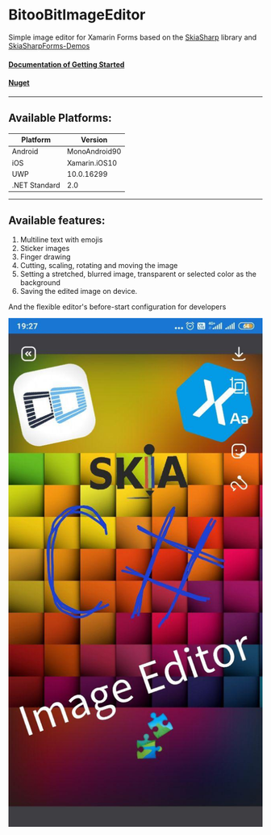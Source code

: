 # BitooBitImageEditor
Simple image editor for Xamarin Forms based on the [SkiaSharp](https://github.com/mono/SkiaSharp) library and [SkiaSharpForms-Demos](https://github.com/xamarin/xamarin-forms-samples/tree/master/SkiaSharpForms/Demos)

[<h4>Documentation of Getting Started</h4>](https://github.com/BitooBit/BitooBitImageEditor/wiki/Getting-Started)

[<h4>Nuget</h4>](https://www.nuget.org/packages/BitooBitImageEditor/)

<hr/>

 ## Available Platforms:

| Platform | Version |
| --- | --- |
| Android | MonoAndroid90 |
| iOS | Xamarin.iOS10 |
| UWP | 10.0.16299 |
| .NET Standard | 2.0 |

<hr/>

 ## Available features:
1) Multiline text with emojis
2) Sticker images
3) Finger drawing
4) Cutting, scaling, rotating and moving the image
5) Setting a stretched, blurred image, transparent or selected color as the background
6) Saving the edited image on device.

And the flexible editor's before-start configuration for developers
 

![Landing](https://raw.githubusercontent.com/BitooBit/BitooBitImageEditor/master/ImageEditor.jpg)
